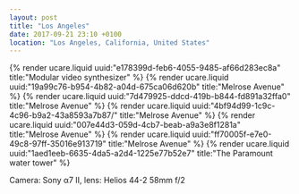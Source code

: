```yaml
---
layout: post
title: "Los Angeles"
date: 2017-09-21 23:10 +0100
location: "Los Angeles, California, United States"
---
```


{% render ucare.liquid uuid:"e178399d-feb6-4055-9485-af66d283ec8a" title:"Modular video synthesizer" %}
{% render ucare.liquid uuid:"19a99c76-b954-4b82-a04d-675ca06d620b" title:"Melrose Avenue" %}
{% render ucare.liquid uuid:"7d479925-ddcd-419b-b844-fd891a32ffa0" title:"Melrose Avenue" %}
{% render ucare.liquid uuid:"4bf94d99-1c9c-4c96-b9a2-43a8593a7b87/" title:"Melrose Avenue" %}
{% render ucare.liquid uuid:"007e44d3-059d-4cb7-beab-a9a3e8f1281a" title:"Melrose Avenue" %}
{% render ucare.liquid uuid:"ff70005f-e7e0-49c8-97ff-35016e913719" title:"Melrose Avenue" %}
{% render ucare.liquid uuid:"1aed1eeb-6635-4da5-a2d4-1225e77b52e7" title:"The Paramount water tower" %}

Camera: Sony α7 II, lens: Helios 44-2 58mm f/2
